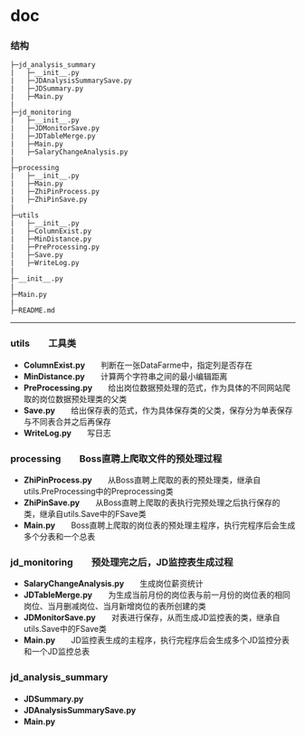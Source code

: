 # doc
### 结构
```
├─jd_analysis_summary
|   ├─__init__.py
|   ├─JDAnalysisSummarySave.py
|   ├─JDSummary.py
|   ├─Main.py
|
├─jd_monitoring
|   ├─__init__.py
|   ├─JDMonitorSave.py
|   ├─JDTableMerge.py
|   ├─Main.py
|   ├─SalaryChangeAnalysis.py
|
├─processing
|   ├─__init__.py
|   ├─Main.py
|   ├─ZhiPinProcess.py
|   ├─ZhiPinSave.py
|
├─utils
|   ├─__init__.py
|   ├─ColumnExist.py
|   ├─MinDistance.py
|   ├─PreProcessing.py
|   ├─Save.py
|   ├─WriteLog.py
|
├─__init__.py
|
├─Main.py
|
├─README.md
```
--------------------------
### utils　　工具类
- **ColumnExist.py**　　判断在一张DataFarme中，指定列是否存在
- **MinDistance.py**　　计算两个字符串之间的最小编辑距离
- **PreProcessing.py**　　给出岗位数据预处理的范式，作为具体的不同网站爬取的岗位数据预处理类的父类
- **Save.py**　　给出保存表的范式，作为具体保存类的父类，保存分为单表保存与不同表合并之后再保存
- **WriteLog.py**　　写日志  

### processing　　Boss直聘上爬取文件的预处理过程
- **ZhiPinProcess.py**　　从Boss直聘上爬取的表的预处理类，继承自utils.PreProcessing中的Preprocessing类
- **ZhiPinSave.py**　　从Boss直聘上爬取的表执行完预处理之后执行保存的类，继承自utils.Save中的FSave类
- **Main.py**　　Boss直聘上爬取的岗位表的预处理主程序，执行完程序后会生成多个分表和一个总表

### jd_monitoring　　预处理完之后，JD监控表生成过程
- **SalaryChangeAnalysis.py**　　生成岗位薪资统计
- **JDTableMerge.py**　　为生成当前月份的岗位表与前一月份的岗位表的相同岗位、当月删减岗位、当月新增岗位的表所创建的类
- **JDMonitorSave.py**　　对表进行保存，从而生成JD监控表的类，继承自utils.Save中的FSave类
- **Main.py**　　JD监控表生成的主程序，执行完程序后会生成多个JD监控分表和一个JD监控总表

### jd_analysis_summary　　
- **JDSummary.py**　　
- **JDAnalysisSummarySave.py**　　
- **Main.py**　　
